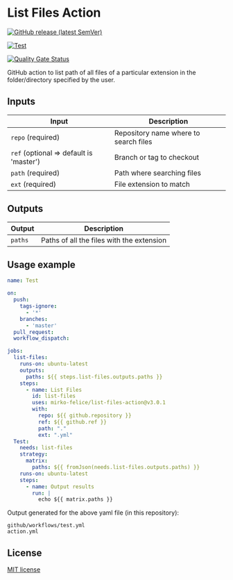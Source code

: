 # List Files Action

<p align="center">

[![GitHub release (latest SemVer)](https://img.shields.io/github/v/release/mirko-felice/list-files-action?label=latest-release)](https://github.com/mirko-felice/DroneSecurity/releases/latest)

[![Test](https://github.com/mirko-felice/list-files-action/actions/workflows/test.yml/badge.svg)](https://github.com/mirko-felice/list-files-action/actions/workflows/test.yml)

[![Quality Gate Status](https://sonarcloud.io/api/project_badges/measure?project=mirko-felice_list-files-action&metric=alert_status)](https://sonarcloud.io/summary/new_code?id=mirko-felice_list-files-action)
</p>
GitHub action to list path of all files of a particular extension in the folder/directory
specified by the user.

## Inputs
| Input                                    | Description                           |
|------------------------------------------|---------------------------------------|
| `repo` (required)                        | Repository name where to search files |
| `ref`  (optional => default is 'master') | Branch or tag to checkout             |
| `path` (required)                        | Path where searching files            |
| `ext`  (required)                        | File extension to match               |

## Outputs

| Output       | Description                               |
|--------------|-------------------------------------------|
| `paths`      | Paths of all the files with the extension |

## Usage example

```yaml
name: Test

on:
  push:
    tags-ignore:
      - '*'
    branches:
      - 'master'
  pull_request:
  workflow_dispatch:

jobs:
  list-files:
    runs-on: ubuntu-latest
    outputs:
      paths: ${{ steps.list-files.outputs.paths }}
    steps:
      - name: List Files
        id: list-files
        uses: mirko-felice/list-files-action@v3.0.1
        with:
          repo: ${{ github.repository }}
          ref: ${{ github.ref }}
          path: "."
          ext: ".yml"
  Test:
    needs: list-files
    strategy:
      matrix:
        paths: ${{ fromJson(needs.list-files.outputs.paths) }}
    runs-on: ubuntu-latest
    steps:
      - name: Output results
        run: |
          echo ${{ matrix.paths }}
```
Output generated for the above yaml file (in this repository):

```shell
github/workflows/test.yml
action.yml
```

## License
[MIT license]

[MIT license]: LICENSE